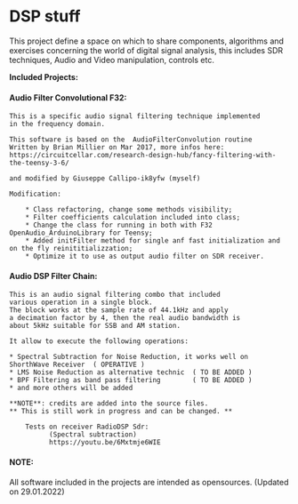 # DSP stuff
This project define a space on which to share components, algorithms and exercises concerning 
the world of digital signal analysis, this includes SDR techniques, Audio and Video manipulation, 
controls etc.

**Included Projects:**

#### Audio Filter Convolutional F32:	
	
	This is a specific audio signal filtering technique implemented 
	in the frequency domain.
	
	This software is based on the  AudioFilterConvolution routine 
	Written by Brian Millier on Mar 2017, more infos here:
	https://circuitcellar.com/research-design-hub/fancy-filtering-with-the-teensy-3-6/
	
	and modified by Giuseppe Callipo-ik8yfw (myself)
	
	Modification:
	
		* Class refactoring, change some methods visibility;
		* Filter coefficients calculation included into class;
		* Change the class for running in both with F32  OpenAudio_ArduinoLibrary for Teensy;	
		* Added initFilter method for single anf fast initialization and on the fly reinititializzation; 
		* Optimize it to use as output audio filter on SDR receiver.

#### Audio DSP Filter Chain:	
		
	This is an audio signal filtering combo that included
	various operation in a single block.
	The block works at the sample rate of 44.1kHz and apply 
	a decimation factor by 4, then the real audio bandwidth is 
	about 5kHz suitable for SSB and AM station.
	
	It allow to execute the following operations:
	
	* Spectral Subtraction for Noise Reduction, it works well on ShorthWave Receiver  ( OPERATIVE )
	* LMS Noise Reduction as alternative technic  ( TO BE ADDED )
	* BPF Filtering as band pass filtering        ( TO BE ADDED )
	* and more others will be added 
		
	**NOTE**: credits are added into the source files.
	** This is still work in progress and can be changed. ** 
		
        Tests on receiver RadioDSP Sdr:
              (Spectral subtraction) 
              https://youtu.be/6Mxtmje6WIE


#### NOTE:

All software included in the projects are intended as opensources.
(Updated on 29.01.2022)
